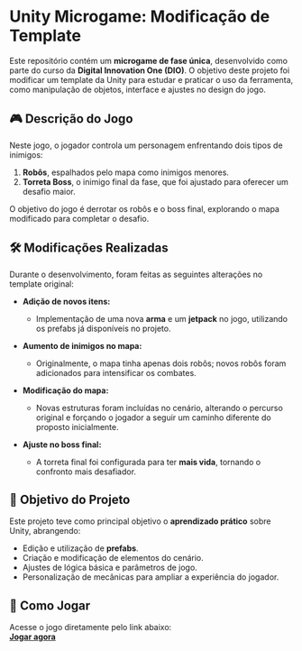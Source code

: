 # Unity Microgame: Modificação de Template  

Este repositório contém um **microgame de fase única**, desenvolvido como parte do curso da **Digital Innovation One (DIO)**. O objetivo deste projeto foi modificar um template da Unity para estudar e praticar o uso da ferramenta, como manipulação de objetos, interface e ajustes no design do jogo.  

## 🎮 Descrição do Jogo  

Neste jogo, o jogador controla um personagem enfrentando dois tipos de inimigos:  

1. **Robôs**, espalhados pelo mapa como inimigos menores.  
2. **Torreta Boss**, o inimigo final da fase, que foi ajustado para oferecer um desafio maior.  

O objetivo do jogo é derrotar os robôs e o boss final, explorando o mapa modificado para completar o desafio.  

## 🛠️ Modificações Realizadas  

Durante o desenvolvimento, foram feitas as seguintes alterações no template original:  

- **Adição de novos itens:**  
  - Implementação de uma nova **arma** e um **jetpack** no jogo, utilizando os prefabs já disponíveis no projeto.  

- **Aumento de inimigos no mapa:**  
  - Originalmente, o mapa tinha apenas dois robôs; novos robôs foram adicionados para intensificar os combates.  

- **Modificação do mapa:**  
  - Novas estruturas foram incluídas no cenário, alterando o percurso original e forçando o jogador a seguir um caminho diferente do proposto inicialmente.  

- **Ajuste no boss final:**  
  - A torreta final foi configurada para ter **mais vida**, tornando o confronto mais desafiador.  

## 🎯 Objetivo do Projeto  

Este projeto teve como principal objetivo o **aprendizado prático** sobre Unity, abrangendo:  
- Edição e utilização de **prefabs**.  
- Criação e modificação de elementos do cenário.  
- Ajustes de lógica básica e parâmetros de jogo.  
- Personalização de mecânicas para ampliar a experiência do jogador.  

## 🚀 Como Jogar  

Acesse o jogo diretamente pelo link abaixo:  
[**Jogar agora**](https://play.unity.com/en/games/6158de81-8b91-4101-bbee-be619afff372/fps-micro-game-dio)

